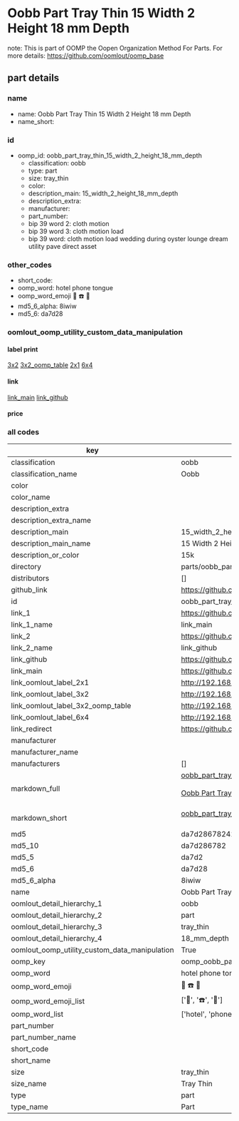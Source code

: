 # Oobb Part Tray Thin 15 Width 2 Height 18 mm Depth  

note: This is part of OOMP the Oopen Organization Method For Parts. For more details: https://github.com/oomlout/oomp_base

##  part details
  







### name
* name: Oobb Part Tray Thin 15 Width 2 Height 18 mm Depth
* name_short: 
### id
* oomp_id: oobb_part_tray_thin_15_width_2_height_18_mm_depth
  * classification: oobb
  * type: part
  * size: tray_thin
  * color: 
  * description_main: 15_width_2_height_18_mm_depth
  * description_extra: 
  * manufacturer: 
  * part_number: 
  * bip 39 word 2: cloth motion
  * bip 39 word 3: cloth motion load
  * bip 39 word: cloth motion load wedding during oyster lounge dream utility pave direct asset

### other_codes
* short_code: 
* oomp_word: hotel phone tongue
* oomp_word_emoji :hotel: :phone: :tongue:
* md5_6_alpha: 8iwiw
* md5_6: da7d28






### oomlout_oomp_utility_custom_data_manipulation
#### label print
[3x2](http://192.168.1.245:1112/?label=oomp%208iwiw)
[3x2_oomp_table](http://192.168.1.108:1112/?label=oomp%208iwiw)
[2x1](http://192.168.1.242:1112/?label=oomp%208iwiw)
[6x4](http://192.168.1.55:1112/?label=oomp%208iwiw)    

#### link

[link_main](https://github.com/oomlout/oomlout_oomp_version_1_messy/tree/main/parts/oobb_part_tray_thin_15_width_2_height_18_mm_depth) [link_github](https://github.com/oomlout/oomlout_oomp_version_1_messy/tree/main/parts/oobb_part_tray_thin_15_width_2_height_18_mm_depth)                             

#### price







### all codes 
| key | value |  
| --- | --- |  
| classification | oobb |  
| classification_name | Oobb |  
| color |  |  
| color_name |  |  
| description_extra |  |  
| description_extra_name |  |  
| description_main | 15_width_2_height_18_mm_depth |  
| description_main_name | 15 Width 2 Height 18 mm Depth |  
| description_or_color | 15k |  
| directory | parts/oobb_part_tray_thin_15_width_2_height_18_mm_depth |  
| distributors | [] |  
| github_link | https://github.com/oomlout/oomlout_oomp_part_src/tree/main/parts/oobb_part_tray_thin_15_width_2_height_18_mm_depth |  
| id | oobb_part_tray_thin_15_width_2_height_18_mm_depth |  
| link_1 | https://github.com/oomlout/oomlout_oomp_version_1_messy/tree/main/parts/oobb_part_tray_thin_15_width_2_height_18_mm_depth |  
| link_1_name | link_main |  
| link_2 | https://github.com/oomlout/oomlout_oomp_version_1_messy/tree/main/parts/oobb_part_tray_thin_15_width_2_height_18_mm_depth |  
| link_2_name | link_github |  
| link_github | https://github.com/oomlout/oomlout_oomp_version_1_messy/tree/main/parts/oobb_part_tray_thin_15_width_2_height_18_mm_depth |  
| link_main | https://github.com/oomlout/oomlout_oomp_version_1_messy/tree/main/parts/oobb_part_tray_thin_15_width_2_height_18_mm_depth |  
| link_oomlout_label_2x1 | http://192.168.1.242:1112/?label=oomp%208iwiw |  
| link_oomlout_label_3x2 | http://192.168.1.245:1112/?label=oomp%208iwiw |  
| link_oomlout_label_3x2_oomp_table | http://192.168.1.108:1112/?label=oomp%208iwiw |  
| link_oomlout_label_6x4 | http://192.168.1.55:1112/?label=oomp%208iwiw |  
| link_redirect | https://github.com/oomlout/oomlout_oomp_version_1_messy/tree/main/parts/oobb_part_tray_thin_15_width_2_height_18_mm_depth |  
| manufacturer |  |  
| manufacturer_name |  |  
| manufacturers | [] |  
| markdown_full | [oobb_part_tray_thin_15_width_2_height_18_mm_depth](none)<br>[](none)<br>[Oobb Part Tray Thin 15 Width 2 Height 18 Mm Depth](none)<br><br> |  
| markdown_short | [oobb_part_tray_thin_15_width_2_height_18_mm_depth](none)<br><br> |  
| md5 | da7d28678242908a79a21f8f05e4115e |  
| md5_10 | da7d286782 |  
| md5_5 | da7d2 |  
| md5_6 | da7d28 |  
| md5_6_alpha | 8iwiw |  
| name | Oobb Part Tray Thin 15 Width 2 Height 18 mm Depth |  
| oomlout_detail_hierarchy_1 | oobb |  
| oomlout_detail_hierarchy_2 | part |  
| oomlout_detail_hierarchy_3 | tray_thin |  
| oomlout_detail_hierarchy_4 | 18_mm_depth |  
| oomlout_oomp_utility_custom_data_manipulation | True |  
| oomp_key | oomp_oobb_part_tray_thin_15_width_2_height_18_mm_depth |  
| oomp_word | hotel phone tongue |  
| oomp_word_emoji | :hotel: :phone: :tongue: |  
| oomp_word_emoji_list | [':hotel:', ':phone:', ':tongue:'] |  
| oomp_word_list | ['hotel', 'phone', 'tongue'] |  
| part_number |  |  
| part_number_name |  |  
| short_code |  |  
| short_name |  |  
| size | tray_thin |  
| size_name | Tray Thin |  
| type | part |  
| type_name | Part |  
